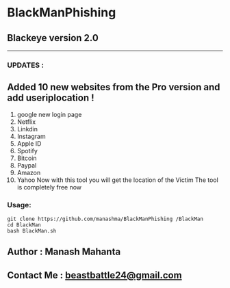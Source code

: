 # BlackManPhishing
## Blackeye version 2.0

---------------------------------------------
### UPDATES :
## Added 10 new websites from the Pro version and add useriplocation !
1. google new login page 
2. Netflix
3. Linkdin
4. Instagram
5. Apple ID
6. Spotify
7. Bitcoin
8. Paypal
9. Amazon
10. Yahoo
Now with this tool you will get the location of the Victim
The tool is completely free now 

### Usage:
```
git clone https://github.com/manashma/BlackManPhishing /BlackMan
cd BlackMan
bash BlackMan.sh
```
## Author : Manash Mahanta 
## Contact Me : beastbattle24@gmail.com
